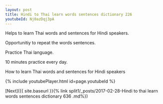 ```yaml
---
layout: post
title: Hindi to Thai learn words sentences dictionary 226 
youtubeId: Nj0azDqj3pA
---
```

 
 
Helps to learn Thai words and sentences for Hindi speakers.

Opportunitiy to repeat the words sentences. 

Practice Thai language. 
 
10 minutes practice every day. 
 
How to learn Thai words and sentences for Hindi speakers 
 
{% include youtubePlayer.html id=page.youtubeId %}
 
 
[Next]({{ site.baseurl }}{% link  split1/_posts/2017-02-28-Hindi to thai learn words sentences dictionary 636 .md%})
 
